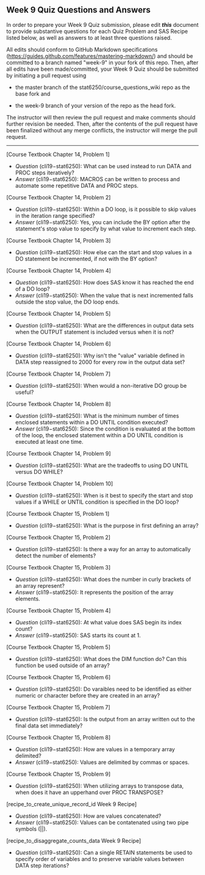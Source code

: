 ## Week 9 Quiz Questions and Answers

In order to prepare your Week 9 Quiz submission, please edit ***this*** document to provide substantive questions for each Quiz Problem and SAS Recipe listed below, as well as answers to at least three questions raised.

All edits should conform to GitHub Markdown specifications (https://guides.github.com/features/mastering-markdown/) and should be committed to a branch named "week-9" in your fork of this repo. Then, after all edits have been made/committed, your Week 9 Quiz should be submitted by initiating a pull request using

- the master branch of the stat6250/course_questions_wiki repo as the base fork and

- the week-9 branch of your version of the repo as the head fork.

The instructor will then review the pull request and make comments should further revision be needed. Then, after the contents of the pull request have been finalized without any merge conflicts, the instructor will merge the pull request.

********************************************************************************



[Course Textbook Chapter 14, Problem 1]
- *Question* (cli19−stat6250): What can be used instead to run DATA and PROC steps iteratively?
- *Answer* (cli19−stat6250): MACROS can be written to process and automate some repetitive DATA and PROC steps.



[Course Textbook Chapter 14, Problem 2]
- *Question* (cli19−stat6250): Within a DO loop, is it possible to skip values in the iteration range specified?
- *Answer* (cli19−stat6250): Yes, you can include the BY option after the statement's stop value to specify by what value to increment each step.



[Course Textbook Chapter 14, Problem 3]
- *Question* (cli19−stat6250): How else can the start and stop values in a DO statement be incremented, if not with the BY option?



[Course Textbook Chapter 14, Problem 4]
- *Question* (cli19−stat6250): How does SAS know it has reached the end of a DO loop?
- *Answer* (cli19−stat6250): When the value that is next incremented falls outside the stop value, the DO loop ends.



[Course Textbook Chapter 14, Problem 5]
- *Question* (cli19−stat6250): What are the differences in output data sets when the OUTPUT statement is included versus when it is not?



[Course Textbook Chapter 14, Problem 6]
- *Question* (cli19−stat6250): Why isn't the "value" variable defined in DATA step reassigned to 2000 for every row in the output data set?



[Course Textbook Chapter 14, Problem 7]
- *Question* (cli19−stat6250): When would a non-iterative DO group be useful?



[Course Textbook Chapter 14, Problem 8]
- *Question* (cli19−stat6250): What is the minimum number of times enclosed statements within a DO UNTIL condition executed?
- *Answer* (cli19−stat6250): Since the condition is evaluated at the bottom of the loop, the enclosed statement within a DO UNTIL condition is executed at least one time.



[Course Textbook Chapter 14, Problem 9]
- *Question* (cli19−stat6250): What are the tradeoffs to using DO UNTIL versus DO WHILE?



[Course Textbook Chapter 14, Problem 10]
- *Question* (cli19−stat6250): When is it best to specify the start and stop values if a WHILE or UNTIL condition is specified in the DO loop?



[Course Textbook Chapter 15, Problem 1]
- *Question* (cli19−stat6250): What is the purpose in first defining an array?



[Course Textbook Chapter 15, Problem 2]
- *Question* (cli19−stat6250): Is there a way for an array to automatically detect the number of elements?



[Course Textbook Chapter 15, Problem 3]
- *Question* (cli19−stat6250): What does the number in curly brackets of an array represent?
- *Answer* (cli19−stat6250): It represents the position of the array elements.



[Course Textbook Chapter 15, Problem 4]
- *Question* (cli19−stat6250): At what value does SAS begin its index count?
- *Answer* (cli19−stat6250): SAS starts its count at 1.



[Course Textbook Chapter 15, Problem 5]
- *Question* (cli19−stat6250): What does the DIM function do? Can this function be used outside of an array?



[Course Textbook Chapter 15, Problem 6]
- *Question* (cli19−stat6250): Do varaibles need to be identified as either numeric or character before they are created in an array?



[Course Textbook Chapter 15, Problem 7]
- *Question* (cli19−stat6250): Is the output from an array written out to the final data set immediately?



[Course Textbook Chapter 15, Problem 8]
- *Question* (cli19−stat6250): How are values in a temporary array delimited?
- *Answer* (cli19−stat6250): Values are delimited by commas or spaces.



[Course Textbook Chapter 15, Problem 9]
- *Question* (cli19−stat6250): When utilizing arrays to transpose data, when does it have an upperhand over PROC TRANSPOSE?



[recipe_to_create_unique_record_id Week 9 Recipe]
- *Question* (cli19−stat6250): How are values concatenated?
- *Answer* (cli19−stat6250): Values can be contatenated using two pipe symbols (||). 



[recipe_to_disaggregate_counts_data Week 9 Recipe]
- *Question* (cli19−stat6250): Can a single RETAIN statements be used to specify order of variables and to preserve variable values between DATA step iterations?


